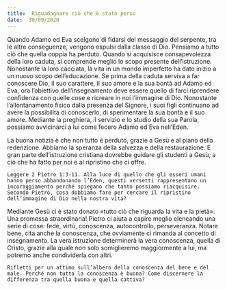 ```yaml
---
title:  Riguadagnare ciò che è stato perso
date:  30/09/2020
---
```


Quando Adamo ed Eva scelgono di fidarsi del messaggio del serpente, tra le altre conseguenze, vengono espulsi dalla classe di Dio. Pensiamo a tutto ciò che quella coppia ha perduto. Quando si acquisisce consapevolezza della loro caduta, si comprende meglio lo scopo presente dell’istruzione. Nonostante la loro cacciata, la vita in un mondo imperfetto ha dato inizio a un nuovo scopo dell’educazione. Se prima della caduta serviva a far conoscere Dio, il suo carattere, il suo amore e la sua bontà ad Adamo ed Eva, ora l’obiettivo dell’insegnamento deve essere quello di farci riprendere confidenza con quelle cose e ricreare in noi l’immagine di Dio. Nonostante l’allontanamento fisico dalla presenza del Signore, i suoi figli continuano ad avere la possibilità di conoscerlo, di sperimentare la sua bontà e il suo amore. Mediante la preghiera, il servizio e lo studio della sua Parola, possiamo avvicinarci a lui come fecero Adamo ed Eva nell’Eden.

La buona notizia è che non tutto è perduto, grazie a Gesù e al piano della redenzione. Abbiamo la speranza della salvezza e della restaurazione. E gran parte dell’istruzione cristiana dovrebbe guidare gli studenti a Gesù, a ciò che ha fatto per noi e al ripristino che ci offre.

`Leggere 2 Pietro 1:3-11. Alla luce di quello che gli esseri umani hanno perso abbandonando l’Eden, questi versetti rappresentano un incoraggiamento perché spiegano che tanto possiamo riacquisire. Secondo Pietro, cosa dobbiamo fare per cercare il ripristino dell’immagine di Dio nella nostra vita?`

Mediante Gesù ci è stato donato «tutto ciò che riguarda la vita e la pietà». Una promessa straordinaria! Pietro ci aiuta a capire meglio elencando una serie di cose: fede, virtù, conoscenza, autocontrollo, perseveranza. Notare bene, cita anche la conoscenza, che ovviamente ci rimanda al concetto di insegnamento. La vera istruzione determinerà la vera conoscenza, quella di Cristo, grazie alla quale non solo somiglieremo maggiormente a lui, ma potremo anche condividerla con altri.

`Rifletti per un attimo sull’albero della conoscenza del bene e del male. Perché non tutta la conoscenza è buona? Come discernere la differenza tra quella buona e quella cattiva?`